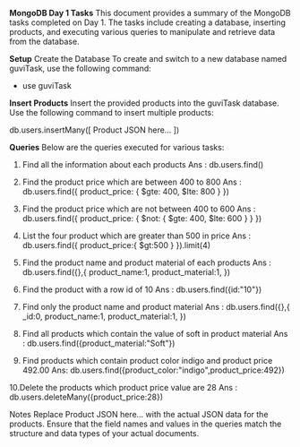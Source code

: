 **MongoDB Day 1 Tasks**
This document provides a summary of the MongoDB tasks completed on Day 1. The tasks include creating a database, inserting products, and executing various queries to manipulate and retrieve data from the database.

**Setup**
Create the Database
To create and switch to a new database named guviTask, use the following command:

- use guviTask

**Insert Products**
Insert the provided products into the guviTask database. Use the following command to insert multiple products:

db.users.insertMany([ Product JSON here… ])

**Queries**
Below are the queries executed for various tasks:

1.	Find all the information about each products
Ans : db.users.find()

2.	Find the product price which are between 400 to 800
Ans : db.users.find({
  	      	product_price: { 
   			 $gte: 400, 
    			 $lte: 800 
 			}
})


3.	Find the product price which are not between 400 to 600
Ans : db.users.find({
  		product_price: {
    			$not: {
      		$gte: 400,
      		$lte: 600
    			}
  		    }
})

4.	List the four product which are greater than 500 in price 
Ans : db.users.find({
product_price:{
			$gt:500
}
}).limit(4)

5.	Find the product name and product material of each products
Ans :  db.users.find({},{
			product_name:1,
			product_material:1,
   })

6.	Find the product with a row id of 10
    Ans : db.users.find({id:"10"})



7.	Find only the product name and product material
Ans : db.users.find({},{
			_id:0,
			product_name:1,
			product_material:1,
   })

8.	Find all products which contain the value of soft in product material 
Ans : db.users.find({product_material:"Soft"})

9.	Find products which contain product color indigo  and product price 492.00
Ans: db.users.find({product_color:"indigo",product_price:492})

   10.Delete the products which product price value are 28
    Ans : db.users.deleteMany({product_price:28})


Notes
Replace Product JSON here… with the actual JSON data for the products.
Ensure that the field names and values in the queries match the structure and data types of your actual documents.



